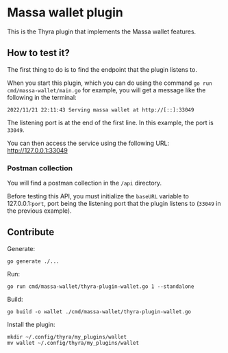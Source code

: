 # Massa wallet plugin

This is the Thyra plugin that implements the Massa wallet features.

## How to test it?

The first thing to do is to find the endpoint that the plugin listens to.

When you start this plugin, which you can do using the command `go run cmd/massa-wallet/main.go` for example, you will get a message like the following in the terminal:

```shell
2022/11/21 22:11:43 Serving massa wallet at http://[::]:33049
```

The listening port is at the end of the first line. In this example, the port is `33049`.

You can then access the service using the following URL: <http://127.0.0.1:33049>

### Postman collection

You will find a postman collection in the `/api` directory.

Before testing this API, you must initialize the `baseURL` variable to 127.0.0.1:`port`, port being the listening port that the plugin listens to (`33049` in the previous example).

## Contribute

Generate:

```shell
go generate ./...
```

Run:

```shell
go run cmd/massa-wallet/thyra-plugin-wallet.go 1 --standalone
```

Build:

```shell
go build -o wallet ./cmd/massa-wallet/thyra-plugin-wallet.go
```

Install the plugin:

```shell
mkdir ~/.config/thyra/my_plugins/wallet
mv wallet ~/.config/thyra/my_plugins/wallet
```
